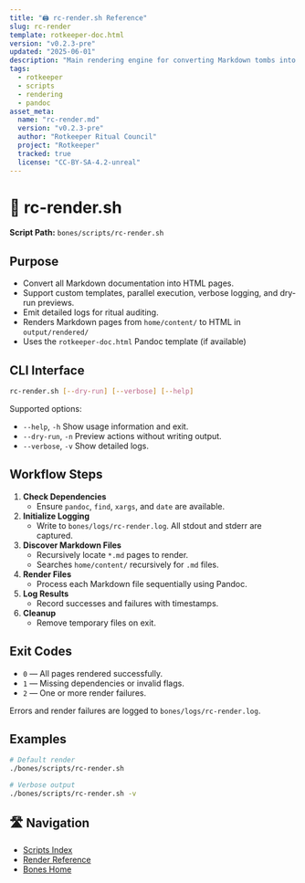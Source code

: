```yaml
---
title: "🖨️ rc-render.sh Reference"
slug: rc-render
template: rotkeeper-doc.html
version: "v0.2.3-pre"
updated: "2025-06-01"
description: "Main rendering engine for converting Markdown tombs into HTML using Pandoc and custom templates."
tags:
  - rotkeeper
  - scripts
  - rendering
  - pandoc
asset_meta:
  name: "rc-render.md"
  version: "v0.2.3-pre"
  author: "Rotkeeper Ritual Council"
  project: "Rotkeeper"
  tracked: true
  license: "CC-BY-SA-4.2-unreal"
---
```


<!--
🎨 Sora Prompt:
"A cryptic ritual hall illuminated by rows of glowing <code>pandoc</code> invocations, candles flickering on terminal screens, as rc-render.sh weaves Markdown into spectral HTML pages."
-->
<!-- Begin Ritual Script Documentation -->

# 🎨 rc-render.sh

<!-- The sacred rite of tomb rendering -->
**Script Path:** `bones/scripts/rc-render.sh`

## Purpose
<!-- Core objectives of rc-render.sh -->
- Convert all Markdown documentation into HTML pages.
- Support custom templates, parallel execution, verbose logging, and dry-run previews.
- Emit detailed logs for ritual auditing.
- Renders Markdown pages from `home/content/` to HTML in `output/rendered/`
- Uses the `rotkeeper-doc.html` Pandoc template (if available)

## CLI Interface
<!-- How to invoke the rendering ceremony -->
```bash
rc-render.sh [--dry-run] [--verbose] [--help]
```

Supported options:
- `--help`, `-h`
  Show usage information and exit.
- `--dry-run`, `-n`
  Preview actions without writing output.
- `--verbose`, `-v`
  Show detailed logs.

## Workflow Steps
<!-- Sequential rites performed by the script -->
1. **Check Dependencies**
   - Ensure `pandoc`, `find`, `xargs`, and `date` are available.
2. **Initialize Logging**
   - Write to `bones/logs/rc-render.log`. All stdout and stderr are captured.
3. **Discover Markdown Files**
   - Recursively locate `*.md` pages to render.
   - Searches `home/content/` recursively for `.md` files.
4. **Render Files**
   - Process each Markdown file sequentially using Pandoc.
5. **Log Results**
   - Record successes and failures with timestamps.
6. **Cleanup**
   - Remove temporary files on exit.

## Exit Codes
<!-- Symbolic outcomes of incantation -->
- `0` — All pages rendered successfully.
- `1` — Missing dependencies or invalid flags.
- `2` — One or more render failures.

Errors and render failures are logged to `bones/logs/rc-render.log`.

## Examples
<!-- Sample invocations for celebratory rites -->
```bash
# Default render
./bones/scripts/rc-render.sh

# Verbose output
./bones/scripts/rc-render.sh -v
```

## 🛣️ Navigation
<!-- Quick navigation links -->
- [Scripts Index](scripts/index.html)
- [Render Reference](scripts/rc-render.html)
- [Bones Home](index.html)

<!--
Limerick 1:
A chorus of pandoc calls in sync,
rc-render fills each HTML link.
With logs signed in time,
And parallel rhyme,
It crafts each tomb page in a blink.

Limerick 2:
In Markdown crypts of silent gloom,
rc-render breathes each page to bloom.
It logs every start,
And edges apart,
Leaving no page in pending doom.
-->